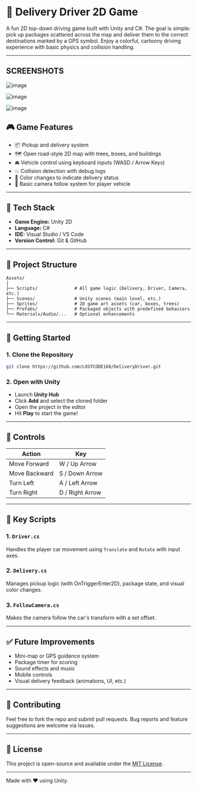 # 🚗 Delivery Driver 2D Game

A fun 2D top-down driving game built with Unity and C#. The goal is simple: pick up packages scattered across the map and deliver them to the correct destinations marked by a GPS symbol. Enjoy a colorful, cartoony driving experience with basic physics and collision handling.

---
## SCREENSHOTS 
![image](https://github.com/user-attachments/assets/bd3d422d-26d6-4727-bbbb-f45270767cba)

![image](https://github.com/user-attachments/assets/b9059f9c-06f1-4b6c-9083-e8505193071f)

![image](https://github.com/user-attachments/assets/23f42b00-e8d0-4d3a-80ad-f6904e606c6d)




## 🎮 Game Features

- 📦 Pickup and delivery system
- 🗺️ Open road-style 2D map with trees, boxes, and buildings
- 🚘 Vehicle control using keyboard inputs (WASD / Arrow Keys)
- 💥 Collision detection with debug logs
- 🎨 Color changes to indicate delivery status
- 🧠 Basic camera follow system for player vehicle

---

## 🧰 Tech Stack

- **Game Engine:** Unity 2D
- **Language:** C#
- **IDE:** Visual Studio / VS Code
- **Version Control:** Git & GitHub

---

## 📂 Project Structure

```
Assets/
│
├── Scripts/              # All game logic (Delivery, Driver, Camera, etc.)
├── Scenes/               # Unity scenes (main level, etc.)
├── Sprites/              # 2D game art assets (car, boxes, trees)
├── Prefabs/              # Packaged objects with predefined behaviors
└── Materials/Audio/...   # Optional enhancements
```

---

## 🚀 Getting Started

### 1. Clone the Repository

```bash
git clone https://github.com/LOSTCODE160/DeliveryDriver.git
```

### 2. Open with Unity

- Launch **Unity Hub**
- Click **Add** and select the cloned folder
- Open the project in the editor
- Hit **Play** to start the game!

---

## 🔧 Controls

| Action        | Key             |
|---------------|-----------------|
| Move Forward  | W / Up Arrow    |
| Move Backward | S / Down Arrow  |
| Turn Left     | A / Left Arrow  |
| Turn Right    | D / Right Arrow |

---

## 📜 Key Scripts

### 1. `Driver.cs`
Handles the player car movement using `Translate` and `Rotate` with input axes.

### 2. `Delivery.cs`
Manages pickup logic (with OnTriggerEnter2D), package state, and visual color changes.

### 3. `FollowCamera.cs`
Makes the camera follow the car's transform with a set offset.

---

## ✅ Future Improvements

- Mini-map or GPS guidance system
- Package timer for scoring
- Sound effects and music
- Mobile controls
- Visual delivery feedback (animations, UI, etc.)

---

## 🤝 Contributing

Feel free to fork the repo and submit pull requests. Bug reports and feature suggestions are welcome via Issues.

---

## 📄 License

This project is open-source and available under the [MIT License](LICENSE).

---

Made with ❤️ using Unity.

